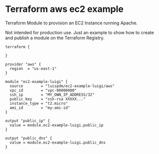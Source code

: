 # Terraform aws ec2 example
Terraform Module to provision an EC2 Instance running Apache.

Not intended for production use. Just an example to show how to create and publish a module on the Terraform Registry.

```hcl
terraform {

}

provider "aws" {
  region  = "us-east-1"
}

module "ec2-example-luigi" {
  source        = "luispdm/ec2-example-luigi/aws"
  vpc_id        = "vpc-00000000"
  ssh_ip        = "MY_OWN_IP_ADDRESS/32"
  public_key    = "ssh-rsa XXXXX..."
  instance_type = "t2.micro"
  ami_id        = "my-ami-id"
}

output "public_ip" {
  value = module.ec2-example-luigi.public_ip
}

output "public_dns" {
  value = module.ec2-example-luigi.public_dns
}
```
